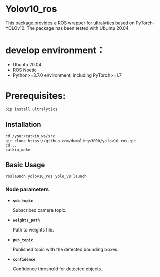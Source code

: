 # Yolov10_ros

This package provides a ROS wrapper for [ultralytics](https://github.com/ultralytics/ultralytics) based on PyTorch-YOLOv10. The package has been tested with Ubuntu 20.04.

# develop environment：
- Ubuntu 20.04
- ROS Noetic
- Python>=3.7.0 environment, including PyTorch>=1.7

# Prerequisites:
```
pip install ultralytics
```

## Installation

```
cd /your/catkin_ws/src
git clone https://github.com/dumplings3000/yolov10_ros.git
cd ..
catkin_make

```

## Basic Usage
```
roslaunch yolov10_ros yolo_v8.launch
```
### Node parameters

* **`sub_topic`** 

    Subscribed camera topic.

* **`weights_path`** 

    Path to weights file.

* **`pub_topic`** 

    Published topic with the detected bounding boxes.
    
* **`confidence`** 

    Confidence threshold for detected objects.
    


